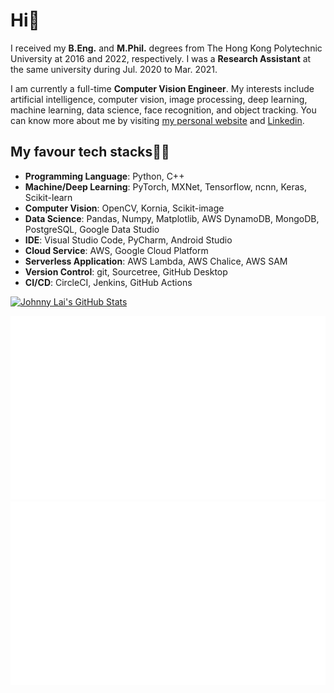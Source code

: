 # Hi👋

I received my **B.Eng.** and **M.Phil.** degrees from The Hong Kong Polytechnic University at 2016 and 2022, respectively. I was a **Research Assistant** at the same university during Jul. 2020 to Mar. 2021. 

I am currently a full-time **Computer Vision Engineer**. My interests include artificial intelligence, computer vision, image processing, deep learning, machine learning, data science, face recognition, and object tracking. You can know more about me by visiting [my personal website](https://johnnysclai.com/) and [Linkedin](https://www.linkedin.com/in/johnnysclai/).

## My favour tech stacks🧑‍💻
- **Programming Language**: Python, C++
- **Machine/Deep Learning**: PyTorch, MXNet, Tensorflow, ncnn, Keras, Scikit-learn
- **Computer Vision**: OpenCV, Kornia, Scikit-image
- **Data Science**: Pandas, Numpy, Matplotlib, AWS DynamoDB, MongoDB, PostgreSQL, Google Data Studio
- **IDE**: Visual Studio Code, PyCharm, Android Studio
- **Cloud Service**: AWS, Google Cloud Platform
- **Serverless Application**: AWS Lambda, AWS Chalice, AWS SAM
- **Version Control**: git, Sourcetree, GitHub Desktop
- **CI/CD**: CircleCI, Jenkins, GitHub Actions

[![Johnny Lai's GitHub Stats](https://github-readme-stats.vercel.app/api/?username=johnnysclai&count_private=true&theme=default&showicons=true)](https://github.com/johnnysclai)

[![](https://github.com/johnnysclai/github-stats/blob/master/generated/overview.svg)](https://github.com/johnnysclai)
[![](https://github.com/johnnysclai/github-stats/blob/master/generated/languages.svg)](https://github.com/johnnysclai)
